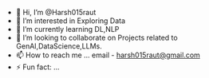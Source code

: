 - 👋 Hi, I’m @Harsh015raut
- 👀 I’m interested in Exploring Data
- 🌱 I’m currently learning DL,NLP
- 💞️ I’m looking to collaborate on Projects related to GenAI,DataScience,LLMs.
- 📫 How to reach me ...
  email - harsh015raut@gmail.com
- ⚡ Fun fact: ...

<!---
Harsh015raut/Harsh015raut is a ✨ special ✨ repository because its `README.md` (this file) appears on your GitHub profile.
You can click the Preview link to take a look at your changes.
--->

